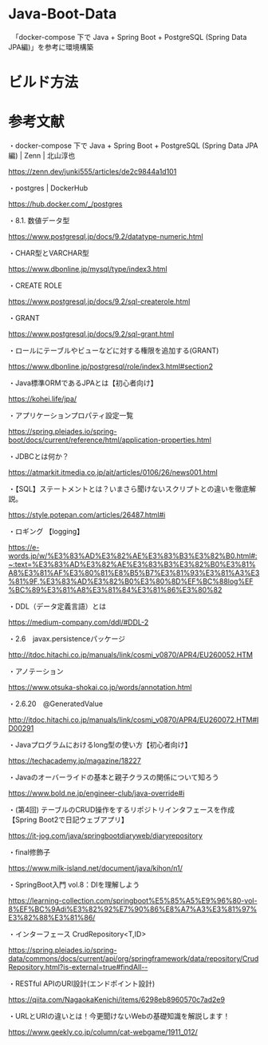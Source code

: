 # Java-Boot-Data
　「docker-compose 下で Java + Spring Boot + PostgreSQL (Spring Data JPA編)」を参考に環境構築

# ビルド方法


# 参考文献
・docker-compose 下で Java + Spring Boot + PostgreSQL (Spring Data JPA編) | Zenn | 北山淳也

https://zenn.dev/junki555/articles/de2c9844a1d101

・postgres | DockerHub

https://hub.docker.com/_/postgres

・8.1. 数値データ型

https://www.postgresql.jp/docs/9.2/datatype-numeric.html

・CHAR型とVARCHAR型

https://www.dbonline.jp/mysql/type/index3.html

・CREATE ROLE

https://www.postgresql.jp/docs/9.2/sql-createrole.html

・GRANT

https://www.postgresql.jp/docs/9.2/sql-grant.html

・ロールにテーブルやビューなどに対する権限を追加する(GRANT)

https://www.dbonline.jp/postgresql/role/index3.html#section2

・Java標準ORMであるJPAとは【初心者向け】

https://kohei.life/jpa/

・アプリケーションプロパティ設定一覧

https://spring.pleiades.io/spring-boot/docs/current/reference/html/application-properties.html

・JDBCとは何か？

https://atmarkit.itmedia.co.jp/ait/articles/0106/26/news001.html

・【SQL】ステートメントとは？いまさら聞けないスクリプトとの違いを徹底解説。

https://style.potepan.com/articles/26487.html#i

・ロギング 【logging】

https://e-words.jp/w/%E3%83%AD%E3%82%AE%E3%83%B3%E3%82%B0.html#:~:text=%E3%83%AD%E3%82%AE%E3%83%B3%E3%82%B0%E3%81%A8%E3%81%AF%E3%80%81%E8%B5%B7%E3%81%93%E3%81%A3%E3%81%9F,%E3%83%AD%E3%82%B0%E3%80%8D%EF%BC%88log%EF%BC%89%E3%81%A8%E3%81%84%E3%81%86%E3%80%82

・DDL（データ定義言語）とは

https://medium-company.com/ddl/#DDL-2

・2.6　javax.persistenceパッケージ

http://itdoc.hitachi.co.jp/manuals/link/cosmi_v0870/APR4/EU260052.HTM

・アノテーション

https://www.otsuka-shokai.co.jp/words/annotation.html

・2.6.20　@GeneratedValue

http://itdoc.hitachi.co.jp/manuals/link/cosmi_v0870/APR4/EU260072.HTM#ID00291

・Javaプログラムにおけるlong型の使い方【初心者向け】

https://techacademy.jp/magazine/18227

・Javaのオーバーライドの基本と親子クラスの関係について知ろう

https://www.bold.ne.jp/engineer-club/java-override#i

・(第4回) テーブルのCRUD操作をするリポジトリインタフェースを作成【Spring Boot2で日記ウェブアプリ】

https://it-jog.com/java/springbootdiaryweb/diaryrepository

・final修飾子

https://www.milk-island.net/document/java/kihon/n1/

・SpringBoot入門 vol.8：DIを理解しよう

https://learning-collection.com/springboot%E5%85%A5%E9%96%80-vol-8%EF%BC%9Adi%E3%82%92%E7%90%86%E8%A7%A3%E3%81%97%E3%82%88%E3%81%86/

・インターフェース CrudRepository<T,ID>

https://spring.pleiades.io/spring-data/commons/docs/current/api/org/springframework/data/repository/CrudRepository.html?is-external=true#findAll--

・RESTful APIのURI設計(エンドポイント設計)

https://qiita.com/NagaokaKenichi/items/6298eb8960570c7ad2e9

・URLとURIの違いとは！今更聞けないWebの基礎知識を解説します！

https://www.geekly.co.jp/column/cat-webgame/1911_012/
